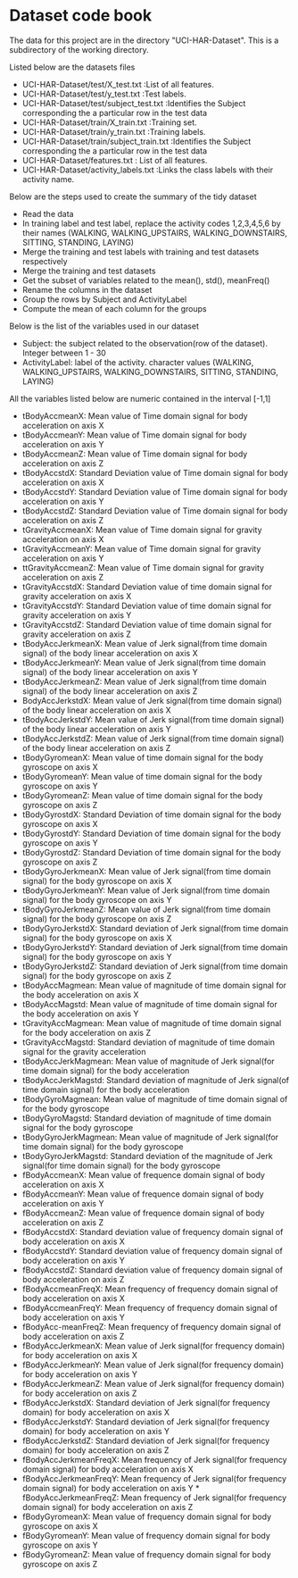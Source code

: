 # Dataset code book

The data for this project are  in the directory "UCI-HAR-Dataset".  This is a subdirectory of the working directory. 

Listed below are the datasets files

* UCI-HAR-Dataset/test/X_test.txt           :List of all features.
* UCI-HAR-Dataset/test/y_test.txt           :Test labels.
* UCI-HAR-Dataset/test/subject_test.txt     :Identifies the Subject corresponding the a particular row in the test data 
* UCI-HAR-Dataset/train/X_train.txt         :Training set.
* UCI-HAR-Dataset/train/y_train.txt         :Training labels.
* UCI-HAR-Dataset/train/subject_train.txt   :Identifies the Subject corresponding the a particular row in the test data
* UCI-HAR-Dataset/features.txt              : List of all features.
* UCI-HAR-Dataset/activity_labels.txt       :Links the class labels with their activity name.

Below are the steps used to create the summary of the tidy dataset

* Read the data
* In training label and test label, replace the activity codes 1,2,3,4,5,6 by their names (WALKING, WALKING_UPSTAIRS, WALKING_DOWNSTAIRS, SITTING, STANDING, LAYING)
* Merge the training and test labels with training and test datasets respectively
* Merge the training and test datasets
* Get the subset of variables related to the mean(), std(), meanFreq()
* Rename the columns in the dataset
* Group the rows by Subject and ActivityLabel
* Compute the mean of each column for the groups

Below is the list of the variables used in our dataset

* Subject:   the subject related to the observation(row of the dataset). Integer between 1 - 30
* ActivityLabel:  label of the activity. character values (WALKING, WALKING_UPSTAIRS, WALKING_DOWNSTAIRS, SITTING, STANDING, LAYING) 

All the variables listed below are numeric contained in the interval [-1,1]

* tBodyAccmeanX:	Mean value of Time domain signal for body acceleration on axis X
* tBodyAccmeanY:	Mean value of Time domain signal for body acceleration on axis Y
* tBodyAccmeanZ:	Mean value of Time domain signal for body acceleration on axis Z 
* tBodyAccstdX:		Standard Deviation value of Time domain signal for body acceleration on axis X
* tBodyAccstdY:		Standard Deviation value of Time domain signal for body acceleration on axis Y
* tBodyAccstdZ:		Standard Deviation value of Time domain signal for body acceleration on axis Z
* tGravityAccmeanX:	Mean value of Time domain signal for gravity acceleration on axis X
* tGravityAccmeanY:	Mean value of Time domain signal for gravity acceleration on axis Y
* ttGravityAccmeanZ:	Mean value of Time domain signal for gravity acceleration on axis Z
* tGravityAccstdX:	Standard Deviation value of time domain signal for gravity acceleration on axis X
* tGravityAccstdY:	Standard Deviation value of time domain signal for gravity acceleration on axis Y
* tGravityAccstdZ:	Standard Deviation value of time domain  signal for gravity acceleration on axis Z
* tBodyAccJerkmeanX:	Mean value of Jerk signal(from time domain signal) of the body linear acceleration on axis X 
* tBodyAccJerkmeanY:	Mean value of Jerk signal(from time domain signal) of the body linear acceleration on axis Y 
* tBodyAccJerkmeanZ:	Mean value of Jerk signal(from time domain signal) of the body linear acceleration on axis Z
* BodyAccJerkstdX:	Mean value of Jerk signal(from time domain signal) of the body linear acceleration on axis X 
* tBodyAccJerkstdY:	Mean value of Jerk signal(from time domain signal) of the body linear acceleration on axis Y 
* tBodyAccJerkstdZ:	Mean value of Jerk signal(from time domain signal) of the body linear acceleration on axis Z 
* tBodyGyromeanX:	Mean value of time domain signal for the body gyroscope on axis X
* tBodyGyromeanY:	Mean value of time domain signal for the body gyroscope on axis Y
* tBodyGyromeanZ:	Mean value of time domain signal for the body gyroscope on axis Z
* tBodyGyrostdX:	Standard Deviation of time domain signal for the body gyroscope on axis X
* tBodyGyrostdY:	Standard Deviation of time domain signal for the body gyroscope on axis Y
* tBodyGyrostdZ:	Standard Deviation of time domain signal for the body gyroscope on axis Z
* tBodyGyroJerkmeanX:	Mean value of Jerk signal(from time domain signal) for the body gyroscope on axis X
* tBodyGyroJerkmeanY:	Mean value of Jerk signal(from time domain signal) for the body gyroscope on axis Y
* tBodyGyroJerkmeanZ:	Mean value of Jerk signal(from time domain signal) for the body gyroscope on axis Z
* tBodyGyroJerkstdX:	Standard deviation of Jerk signal(from time domain signal) for the body gyroscope on axis X
* tBodyGyroJerkstdY:	Standard deviation of Jerk signal(from time domain signal) for the body gyroscope on axis Y
* tBodyGyroJerkstdZ:	Standard deviation of Jerk signal(from time domain signal) for the body gyroscope on axis Z
* tBodyAccMagmean:	Mean value of magnitude of time domain signal for the body acceleration on axis X
* tBodyAccMagstd:	Mean value of magnitude of time domain signal for the body acceleration on axis Y
* tGravityAccMagmean:	Mean value of magnitude of time domain signal for the body acceleration on axis Z
* tGravityAccMagstd:	Standard deviation of magnitude of time domain signal for the gravity acceleration
* tBodyAccJerkMagmean:	  Mean value of magnitude of Jerk signal(for time domain signal) for the body acceleration
* tBodyAccJerkMagstd:	Standard deviation of magnitude of Jerk signal(of time domain signal) for the body acceleration
* tBodyGyroMagmean:	Mean value of magnitude of time domain signal of for the body gyroscope
* tBodyGyroMagstd:	Standard deviation of magnitude of time domain signal for the body gyroscope 
* tBodyGyroJerkMagmean:  Mean value of magnitude of Jerk signal(for time domain signal) for the body gyroscope
* tBodyGyroJerkMagstd:	   Standard deviation of the magnitude of Jerk signal(for time domain signal) for the body gyroscope
* fBodyAccmeanX:	Mean value of frequence domain signal of body acceleration on axis X
* fBodyAccmeanY:	Mean value of frequence domain signal of body acceleration on axis Y              
* fBodyAccmeanZ:	Mean value of frequence domain signal of body acceleration on axis Z
* fBodyAccstdX:		Standard deviation value of frequency domain signal of body acceleration on axis X
* fBodyAccstdY:		Standard deviation value of frequency domain signal of body acceleration on axis Y              
* fBodyAccstdZ:		Standard deviation value of frequency domain signal of body acceleration on axis Z
* fBodyAccmeanFreqX:	Mean frequency of frequency domain signal of body acceleration on axis X
* fBodyAccmeanFreqY:	Mean frequency of frequency domain signal of body acceleration on axis Y          
* fBodyAcc-meanFreqZ:	Mean frequency of frequency domain signal of body acceleration on axis Z
* fBodyAccJerkmeanX:	Mean value of Jerk signal(for frequency domain) for body acceleration on axis X
* fBodyAccJerkmeanY:	Mean value of Jerk signal(for frequency domain) for body acceleration on axis Y          
* fBodyAccJerkmeanZ:	Mean value of Jerk signal(for frequency domain) for body acceleration on axis Z
* fBodyAccJerkstdX:	Standard deviation of Jerk signal(for frequency domain) for body acceleration on axis X
* fBodyAccJerkstdY:	Standard deviation of Jerk signal(for frequency domain) for body acceleration on axis Y      
* fBodyAccJerkstdZ:	Standard deviation of Jerk signal(for frequency domain) for body acceleration on axis Z
* fBodyAccJerkmeanFreqX:	Mean frequency of Jerk signal(for frequency domain signal) for body acceleration on axis X
* fBodyAccJerkmeanFreqY:	Mean frequency of Jerk signal(for frequency domain signal) for body acceleration on axis Y * fBodyAccJerkmeanFreqZ:	Mean frequency of Jerk signal(for frequency domain signal) for body acceleration on axis Z
* fBodyGyromeanX:	Mean value of frequency domain signal for body gyroscope on axis X
* fBodyGyromeanY: Mean value of frequency domain signal for body gyroscope on axis Y             
* fBodyGyromeanZ: Mean value of frequency domain signal for body gyroscope on axis Z  


 
